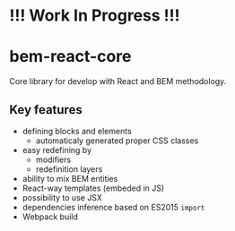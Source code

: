 # !!! Work In Progress !!!

# bem-react-core

Core library for develop with React and BEM methodology.

## Key features

  - defining blocks and elements
    - automaticaly generated proper CSS classes
  - easy redefining by
    - modifiers
    - redefinition layers
  - ability to mix BEM entities
  - React-way templates (embeded in JS)
  - possibility to use JSX
  - dependencies inference based on ES2015 `import`
  - Webpack build
